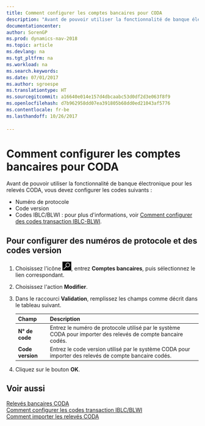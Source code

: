 ```yaml
---
title: Comment configurer les comptes bancaires pour CODA
description: "Avant de pouvoir utiliser la fonctionnalité de banque électronique pour les relevés CODA, vous devez configurer certains codes."
documentationcenter: 
author: SorenGP
ms.prod: dynamics-nav-2018
ms.topic: article
ms.devlang: na
ms.tgt_pltfrm: na
ms.workload: na
ms.search.keywords: 
ms.date: 07/01/2017
ms.author: sgroespe
ms.translationtype: HT
ms.sourcegitcommit: a16640e014e157d4dbcaabc53d0df2d3e063f8f9
ms.openlocfilehash: d7b962958dd07ea391805b68dd0ed21043af5776
ms.contentlocale: fr-be
ms.lasthandoff: 10/26/2017

---
```

# <a name="how-to-set-up-bank-accounts-for-coda"></a>Comment configurer les comptes bancaires pour CODA
Avant de pouvoir utiliser la fonctionnalité de banque électronique pour les relevés CODA, vous devez configurer les codes suivants :  

- Numéro de protocole  
- Code version  
- Codes IBLC/BLWI : pour plus d'informations, voir [Comment configurer des codes transaction IBLC-BLWI](how-to-set-up-iblc-blwi-transaction-codes.md).  

## <a name="to-set-up-protocol-numbers-and-version-codes"></a>Pour configurer des numéros de protocole et des codes version  

1.  Choisissez l'icône ![Page ou état pour la recherche](../../media/ui-search/search_small.png "icône Page ou état pour la recherche"), entrez **Comptes bancaires**, puis sélectionnez le lien correspondant.  
2.  Choisissez l'action **Modifier**.  
3.  Dans le raccourci **Validation**, remplissez les champs comme décrit dans le tableau suivant.  

    |Champ|Description|  
    |---------------------------------|---------------------------------------|  
    |**N° de code**|Entrez le numéro de protocole utilisé par le système CODA pour importer des relevés de compte bancaire codés.|  
    |**Code version**|Entrez le code version utilisé par le système CODA pour importer des relevés de compte bancaire codés.|  

4.  Cliquez sur le bouton **OK**.  

## <a name="see-also"></a>Voir aussi  
 [Relevés bancaires CODA](coda-bank-statements.md)   
 [Comment configurer les codes transaction IBLC/BLWI](how-to-set-up-iblc-blwi-transaction-codes.md)   
 [Comment importer les relevés CODA](how-to-import-coda-statements.md)

